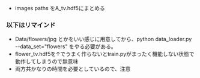 * images paths をA_tv.hdf5にまとめる


### 以下はリマインド
* Data/flowers/jpg とかをいい感じに用意してから、python data_loader.py --data_set="flowers"
  をやる必要がある。
* flower_tv.hdf5を↑でうまく作らないとtrain.pyがまったく機能しない状態で動作してしまうので無意味
* 両方共かなりの時間を必要としているので、注意

